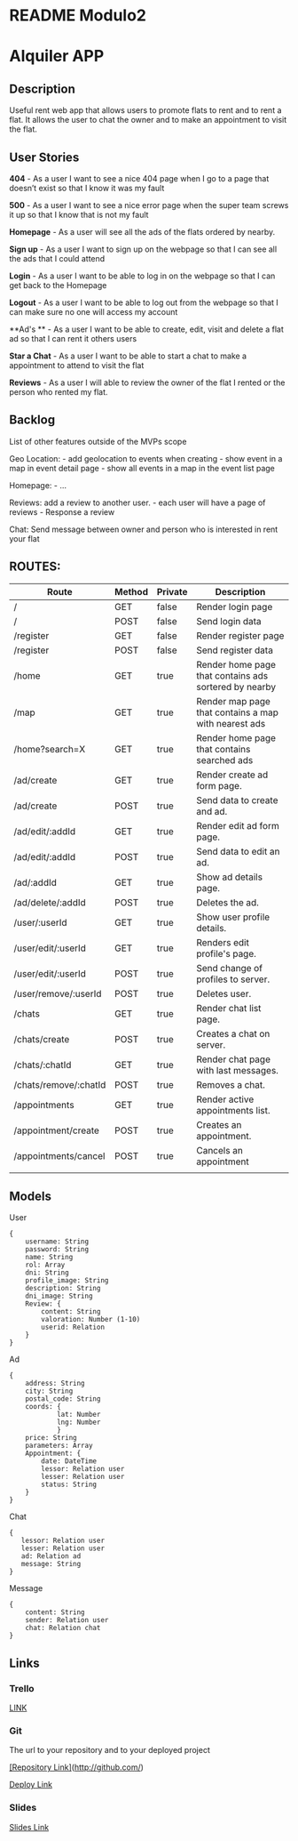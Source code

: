 # README Modulo2



<h1>Alquiler APP</h1>



## Description

<p>Useful rent web app that allows users to promote flats to rent and to rent a flat. It allows the user to chat the owner and to make an appointment to visit the flat.   </p>

## User Stories

**404** - As a user I want to see a nice 404 page when I go to a page that doesn’t exist so that I know it was my fault

**500** - As a user I want to see a nice error page when the super team screws it up so that I know that is not my fault

**Homepage** - As a user will see all the ads of the flats  ordered by nearby. 

**Sign up** - As a user I want to sign up on the webpage so that I can see all the ads that I could attend

**Login** - As a user I want to be able to log in on the webpage so that I can get back to the Homepage

**Logout** - As a user I want to be able to log out from the webpage so that I can make sure no one will access my account

**Ad's ** - As a user I want to be able to create, edit, visit and delete a flat ad so that I can rent it others users

**Star a Chat** - As a user I want to be able to start a chat to make a appointment to attend to visit the flat

**Reviews** - As a user I will able to review the owner of the flat I rented or the person who rented my flat.

## Backlog

List of other features outside of the MVPs scope

Geo Location: - add geolocation to events when creating - show event in a map in event detail page - show all events in a map in the event list page

Homepage: - …

Reviews: add a review to another user. - each user will have a page of reviews - Response a review

Chat: Send message between owner and person who is interested in rent your flat

## ROUTES:

<table>
    <thead>
        <tr>
            <th>Route</th>
            <th>Method</th>
            <th>Private</th>
            <th>Description</th>
        </tr>
    </thead>
    <tbody>
        <tr>
            <td>/</td>
            <td>GET</td>
            <td>false</td>
            <td>Render login page</td>
        </tr>
        <tr>
            <td>/</td>
            <td>POST</td>
            <td>false</td>
            <td>Send login data</td>
        </tr>
        <tr>
            <td>/register</td>
            <td>GET</td>
            <td>false</td>
            <td>Render register page</td>
        </tr>
        <tr>
            <td>/register</td>
            <td>POST</td>
            <td>false</td>
            <td>Send register data</td>
        </tr>
        <tr>
            <td>/home</td>
            <td>GET</td>
            <td>true</td>
            <td>Render home page that contains ads sortered by nearby</td>
        </tr>
        <tr>
            <td>/map</td>
            <td>GET</td>
            <td>true</td>
            <td>Render map page that contains a map with nearest ads</td>
        </tr>
        <tr>
            <td>/home?search=X</td>
            <td>GET</td>
            <td>true</td>
            <td>Render home page that contains searched ads</td>
        </tr>
        <tr>
            <td>/ad/create</td>
            <td>GET</td>
            <td>true</td>
            <td>Render create ad form page.</td>
        </tr>
        <tr>
            <td>/ad/create</td>
            <td>POST</td>
            <td>true</td>
            <td>Send data to create and ad.</td>
        </tr>
        <tr>
            <td>/ad/edit/:addId</td>
            <td>GET</td>
            <td>true</td>
            <td>Render edit ad form page.</td>
        </tr>
        <tr>
            <td>/ad/edit/:addId</td>
            <td>POST</td>
            <td>true</td>
            <td>Send data to edit an ad.</td>
        </tr>
        <tr>
            <td>/ad/:addId</td>
            <td>GET</td>
            <td>true</td>
            <td>Show ad details page.</td>
        </tr>
        <tr>
            <td>/ad/delete/:addId</td>
            <td>POST</td>
            <td>true</td>
            <td>Deletes the ad.</td>
        </tr>
        <tr>
            <td>/user/:userId</td>
            <td>GET</td>
            <td>true</td>
            <td>Show user profile details.</td>
        </tr>
        <tr>
            <td>/user/edit/:userId</td>
            <td>GET</td>
            <td>true</td>
            <td>Renders edit profile's page.</td>
        </tr>
        <tr>
            <td>/user/edit/:userId</td>
            <td>POST</td>
            <td>true</td>
            <td>Send change of profiles to server.</td>
        </tr>
        <tr>
            <td>/user/remove/:userId</td>
            <td>POST</td>
            <td>true</td>
            <td>Deletes user.</td>
        </tr>
        <tr>
            <td>/chats</td>
            <td>GET</td>
            <td>true</td>
            <td>Render chat list page.</td>
        </tr>
        <tr>
            <td>/chats/create</td>
            <td>POST</td>
            <td>true</td>
            <td>Creates a chat on server.</td>
        </tr>
        <tr>
            <td>/chats/:chatId</td>
            <td>GET</td>
            <td>true</td>
            <td>Render chat page with last messages.</td>
        </tr>
        <tr>
            <td>/chats/remove/:chatId</td>
            <td>POST</td>
            <td>true</td>
            <td>Removes a chat.</td>
        </tr>
        <tr>
            <td>/appointments</td>
            <td>GET</td>
            <td>true</td>
            <td>Render active appointments list.</td>
        </tr>
        <tr>
            <td>/appointment/create</td>
            <td>POST</td>
            <td>true</td>
            <td>Creates an appointment.</td>
        </tr>
        <tr>
            <td>/appointments/cancel</td>
            <td>POST</td>
            <td>true</td>
            <td>Cancels an appointment</td>
        </tr>
        <tr>
            <td></td>
            <td></td>
            <td></td>
            <td></td>
        </tr>
     </tbody>
</table>



## Models

User

    {
    	username: String
    	password: String
    	name: String
    	rol: Array
    	dni: String
    	profile_image: String
    	description: String
    	dni_image: String
        Review: {
            content: String
            valoration: Number (1-10)
            userid: Relation
        }
    }

Ad     

    {
        address: String
        city: String
        postal_code: String
        coords: { 
                lat: Number
                lng: Number
                }
        price: String
        parameters: Array
        Appointment: {
            date: DateTime
            lessor: Relation user
            lesser: Relation user
            status: String
        }
    }
   
<!-- Review 
      
     {
        content: String
        valoration: Number (1-10)
        user: Relation
        owner: Relation
     }
   -->
<!-- Appointment
    
    {

        ad: Relation ad
        status: String
    } -->

Chat

    {
       lessor: Relation user
       lesser: Relation user
       ad: Relation ad
       message: String
    }

Message 
    
    {
        content: String
        sender: Relation user
        chat: Relation chat
    }

## Links

### Trello

<a href="https://trello.com/b/pY0JoV81/app">LINK</a>

### Git

The url to your repository and to your deployed project

<a href="https://github.com/jhurtado123/renting_webapp">[Repository Link]</a>(http://github.com/)

[Deploy Link](http://heroku.com/)

### Slides

[Slides Link](http://slides.com/)